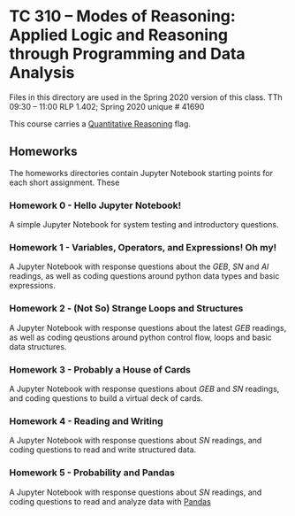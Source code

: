 # TC 310 – Modes of Reasoning: Applied Logic and Reasoning through Programming and Data Analysis 

Files in this directory are used in the Spring 2020 version of this class.
TTh 09:30 – 11:00  RLP 1.402; Spring 2020 unique # 41690

This course carries a [Quantitative Reasoning][1] flag.

## Homeworks

The homeworks directories contain Jupyter Notebook starting points for 
each short assignment. These 

### Homework 0 - Hello Jupyter Notebook!

A simple Jupyter Notebook for system testing and introductory questions.

### Homework 1 - Variables, Operators, and Expressions! Oh my!

A Jupyter Notebook with response questions about the *GEB*, *SN* and *AI* readings, 
as well as coding questions around python data types and basic expressions.

### Homework 2 - (Not So) Strange Loops and Structures

A Jupyter Notebook with response questions about the latest *GEB* readings,
as well as coding qeustions around python control flow, loops and basic data structures.

### Homework 3 - Probably a House of Cards

A Jupyter Notebook with response questions about *GEB* and *SN* readings, 
and coding questions to build a virtual deck of cards.

### Homework 4 - Reading and Writing

A Jupyter Notebook with response questions about *SN* readings, 
and coding questions to read and write structured data.


### Homework 5 - Probability and Pandas

A Jupyter Notebook with response questions about *SN* readings,
and coding questions to read and analyze data with [Pandas][2]


[1]: https://ugs.utexas.edu/flags/students/about/quantitative-reasoning
[2]: https://pandas.pydata.org/

